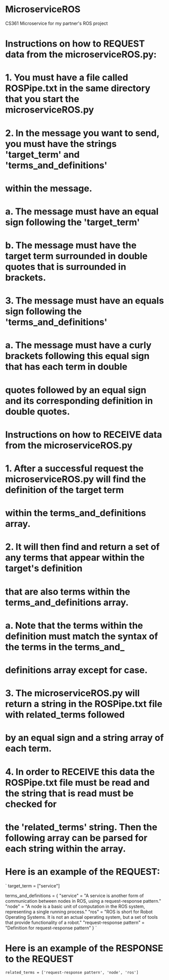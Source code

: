 # MicroserviceROS
CS361 Microservice for my partner's ROS project

# Instructions on how to REQUEST data from the microserviceROS.py: 
# 1. You must have a file called ROSPipe.txt in the same directory that you start the microserviceROS.py
# 2. In the message you want to send, you must have the strings 'target_term' and 'terms_and_definitions'
# within the message.  
# a. The message must have an equal sign following the 'target_term' 
# b. The message must have the target term surrounded in double quotes that is surrounded in brackets. 
# 3. The message must have an equals sign following the 'terms_and_definitions' 
# a. The message must have a curly brackets following this equal sign that has each term in double 
# quotes followed by an equal sign and its corresponding definition in double quotes.  

# Instructions on how to RECEIVE data from the microserviceROS.py
# 1. After a successful request the microserviceROS.py will find the definition of the target term
# within the terms_and_definitions array.  
# 2. It will then find and return a set of any terms that appear within the target's definition
# that are also terms within the terms_and_definitions array.  
# a. Note that the terms within the definition must match the syntax of the terms in the terms_and_
# definitions array except for case.  
# 3. The microserviceROS.py will return a string in the ROSPipe.txt file with related_terms followed
# by an equal sign and a string array of each term.  
# 4. In order to RECEIVE this data the ROSPipe.txt file must be read and the string that is read must be checked for 
# the 'related_terms' string.  Then the following array can be parsed for each string within the array.  
# Here is an example of the REQUEST:
`
target_term = ["service"]

terms_and_definitions = {
    "service" = "A service is another form of communication between nodes in ROS, using a request-response pattern."
    "node" = "A node is a basic unit of computation in the ROS system, representing a single running process."
    "ros" = "ROS is short for Robot Operating Systems. It is not an actual operating system, 
    but a set of tools that provide functionality of a robot."
    "request-response pattern" = "Definition for request-response pattern"
}
`
# Here is an example of the RESPONSE to the REQUEST
`
related_terms = ['request-response pattern', 'node', 'ros']
`
